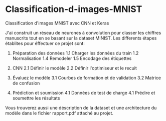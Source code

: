 # Classification-d-images-MNIST

Classification d'images MNIST avec CNN et Keras

J'ai construit un réseau de neurones à convolution pour classer les chiffres manuscrits tout en se basant sur la dataset MINIST.
Les differents étapes établites pour éffectuer ce projet sont:

 1. Préparation des données
    1.1 Charger les données du train
    1.2 Normalisation
    1.4 Remodeler
     1.5 Encodage des étiquettes
    
 2. CNN
     2.1 Définir le modèle
     2.2 Définir l'optimiseur et le recuit
     
 3. Évaluez le modèle
     3.1 Courbes de formation et de validation
     3.2 Matrice de confusion
     
 4. Prédiction et soumission
     4.1 Données de test de charge
     4.1 Prédire et soumettre les résultats
     
Vous trouverez aussi une déscription de la dataset et une architecture du modéle dans le fichier rapport.pdf attaché au projet.
